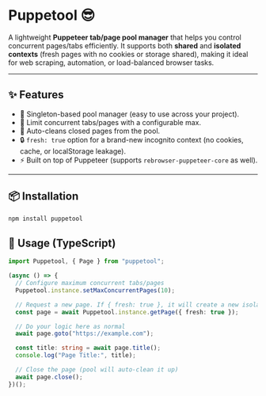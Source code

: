 # Puppetool 😎

A lightweight **Puppeteer tab/page pool manager** that helps you control concurrent pages/tabs efficiently.
It supports both **shared** and **isolated contexts** (fresh pages with no cookies or storage shared), making it ideal for web scraping, automation, or load-balanced browser tasks.

---

## ✨ Features
- 🚀 Singleton-based pool manager (easy to use across your project).
- 📑 Limit concurrent tabs/pages with a configurable max.
- 🧹 Auto-cleans closed pages from the pool.
- 🔒 `fresh: true` option for a brand-new incognito context (no cookies, cache, or localStorage leakage).
- ⚡ Built on top of Puppeteer (supports `rebrowser-puppeteer-core` as well).

---

## 📦 Installation

```bash
npm install puppetool
```

## 🚀 Usage (TypeScript)

```typescript
import Puppetool, { Page } from "puppetool";

(async () => {
  // Configure maximum concurrent tabs/pages
  Puppetool.instance.setMaxConcurrentPages(10);

  // Request a new page. If { fresh: true }, it will create a new isolated browser context (no cookies, cache, or localStorage shared with others).
  const page = await Puppetool.instance.getPage({ fresh: true });

  // Do your logic here as normal
  await page.goto("https://example.com");

  const title: string = await page.title();
  console.log("Page Title:", title);

  // Close the page (pool will auto-clean it up)
  await page.close();
})();

```